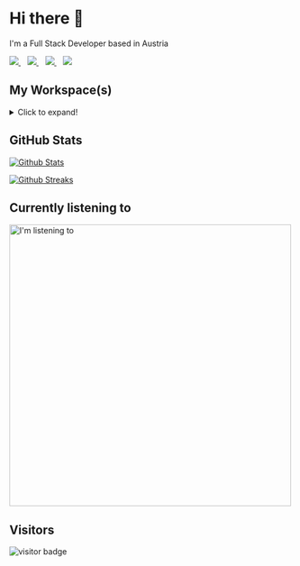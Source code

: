 # Hi there 👋

I'm a Full Stack Developer based in Austria

<p>
  <a href="https://www.linkedin.com/in/mario-murrent-872ab569/" target="_blank">
    <img src="https://img.shields.io/badge/linkedin-%230077B5.svg?&style=for-the-badge&logo=linkedin&logoColor=white" />
  </a>&nbsp;&nbsp;
  <a href="https://www.xing.com/profile/Mario_Murrent" target="_blank">
    <img src="https://img.shields.io/badge/xing-%23126567.svg?&style=for-the-badge&logo=xing&logoColor=white" />
  </a>&nbsp;&nbsp;
  <a href="https://stackoverflow.com/users/4040500/mario-murrent" target="_blank">
    <img src="https://img.shields.io/badge/stack%20overflow-FE7A16.svg?&style=for-the-badge&logo=stack-overflow&logoColor=white" />
  </a>&nbsp;&nbsp;
  <a href="https://www.meecode.at" target="_blank">
      <img src="https://img.shields.io/badge/Webpage-%236b7a8f.svg?&style=for-the-badge&logo=homebridge&logoColor=white" />
  </a>
</p>

## My Workspace(s)

<details>
<summary>Click to expand!</summary>
<p align='center'>
  💻 MacBook Pro 2019<br/><br/>
  <img src="https://img.shields.io/badge/macbook%20pro-%230078D6.svg?&style=for-the-badge&logo=apple&logoColor=white" />
  <img src="https://img.shields.io/badge/intel-core%20i9%2019th-%230071C5.svg?&style=for-the-badge&logo=intel&logoColor=white" />
  <img src="https://img.shields.io/badge/RAM-64GB-%230071C5.svg?&style=for-the-badge&logoColor=white" />
  <img src="https://img.shields.io/badge/amd-Radeon%20Pro%205500M%201650-%23bd0000.svg?&style=for-the-badge&logo=amd&logoColor=white" />
</p>

<p align='center'>
  💻 Surface Book 2<br/><br/>
  <img src="https://img.shields.io/badge/windows-%230078D6.svg?&style=for-the-badge&logo=windows&logoColor=white" />
  <img src="https://img.shields.io/badge/intel-core%20i7%2017th-%230071C5.svg?&style=for-the-badge&logo=intel&logoColor=white" />
  <img src="https://img.shields.io/badge/RAM-16GB-%230071C5.svg?&style=for-the-badge&logoColor=white" />
  <img src="https://img.shields.io/badge/nvidia-gtx%201060-%2376B900.svg?&style=for-the-badge&logo=nvidia&logoColor=white" />
</p>
  
 <p align='center'>
  💻 Computer<br/><br/>
  <img src="https://img.shields.io/badge/windows-%230078D6.svg?&style=for-the-badge&logo=windows&logoColor=white" />
  <img src="https://img.shields.io/badge/intel-core%20i7%2017th-%230071C5.svg?&style=for-the-badge&logo=intel&logoColor=white" />
  <img src="https://img.shields.io/badge/RAM-64GB-%230071C5.svg?&style=for-the-badge&logoColor=white" />
  <img src="https://img.shields.io/badge/nvidia-gtx%201080TI-%2376B900.svg?&style=for-the-badge&logo=nvidia&logoColor=white" />
</p>
</details>
  
## GitHub Stats

[![Github Stats](https://github-readme-streak-stats.herokuapp.com/?user=mariomurrent-softwaresolutions&theme=solarized-dark)](https://github.com/mariomurrent-softwaresolutions)

[![Github Streaks](https://github-readme-stats.vercel.app/api?username=mariomurrent-softwaresolutions&theme=solarized-dark&show_icons=true&line_height=27&count_private=true)](https://github.com/mariomurrent-softwaresolutions)

## Currently listening to

[<img src="https://readme-spotify-status-mm-mariomurrent-softwaresolutions.vercel.app/api/run-spotify-status" alt="I'm listening to" width="500" />](https://github.com/mariomurrent-softwaresolutions)

## Visitors

![visitor badge](https://visitor-badge.glitch.me/badge?page_id=mariomurrent-softwaresolutions.visitor-badge)
